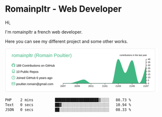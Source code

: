 # Romainpltr - Web Developer

Hi,

I'm romainpltr a french web developer.

Here you can see my different project and some other works.



[![](https://raw.githubusercontent.com/romainpltr/romainpltr/master/profile-summary-card-output/vue/0-profile-details.svg)](https://github.com/vn7n24fzkq/github-profile-summary-cards)

<!--START_SECTION:waka-->

```text
PHP    2 mins          ████████████████████▒░░░░   80.73 %
Text   0 secs          ██▓░░░░░░░░░░░░░░░░░░░░░░   10.94 %
JSON   0 secs          ██░░░░░░░░░░░░░░░░░░░░░░░   08.33 %
```

<!--END_SECTION:waka-->

